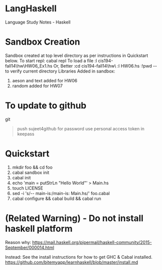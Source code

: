 # LangHaskell
Language Study Notes - Haskell

Sandbox Creation
================
Sandbox created at top level directory as per instructions in Quickstart below.
To start repl:
		cabal repl
To load a file
		:l  cis194-fall14\hw\HW06_Ex1.hs
	Or, Better
		:cd cis194-fall14\\hw\\
		:l HW06.hs
		:!pwd  -- to verify current directory
Libraries Added in sandbox:
1. aeson and text added for HW06
2. random added for HW07

To update to github
===================
git
> push
> sujeet4github
> for password use personal access token in keepass

Quickstart
==========
1. mkdir foo && cd foo
2. cabal sandbox init
3. cabal init
4. echo 'main = putStrLn "Hello World"' > Main.hs
5. touch LICENSE
6. sed -i 's/-- main-is:/main-is: Main.hs/' foo.cabal
7. cabal configure && cabal build && cabal run

# (Related Warning) - Do not install haskell platform

Reason why:  https://mail.haskell.org/pipermail/haskell-community/2015-September/000014.html

Instead: See the install instructions for how to get GHC & Cabal installed.
https://github.com/bitemyapp/learnhaskell/blob/master/install.md

